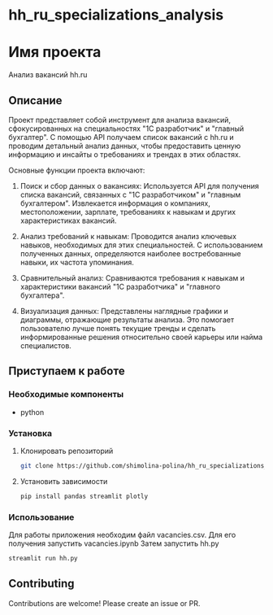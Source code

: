 # hh_ru_specializations_analysis

# Имя проекта

Анализ вакансий hh.ru

## Описание

Проект представляет собой инструмент для анализа вакансий, сфокусированных на специальностях "1С разработчик" и "главный бухгалтер". С помощью API получаем список вакансий с hh.ru и проводим детальный анализ данных, чтобы предоставить ценную информацию и инсайты о требованиях и трендах в этих областях.

Основные функции проекта включают:

1. Поиск и сбор данных о вакансиях: Используется API для получения списка вакансий, связанных с "1С разработчиком" и "главным бухгалтером". Извлекается информация о компаниях, местоположении, зарплате, требованиях к навыкам и других характеристиках вакансий.

2. Анализ требований к навыкам: Проводится анализ ключевых навыков, необходимых для этих специальностей. С использованием полученных данных, определяются наиболее востребованные навыки, их частота упоминания.

3. Сравнительный анализ: Сравниваются требования к навыкам и характеристики вакансий "1С разработчика" и "главного бухгалтера". 

4. Визуализация данных: Представлены наглядные графики и диаграммы, отражающие результаты анализа. Это помогает пользователю лучше понять текущие тренды и сделать информированные решения относительно своей карьеры или найма специалистов.

## Приступаем к работе

### Необходимые компоненты

- python

### Установка

1. Клонировать репозиторий
   ```sh
   git clone https://github.com/shimolina-polina/hh_ru_specializations_analysis.git
   ```
2. Установить зависимости
   ```sh
   pip install pandas streamlit plotly
   ```
   
### Использование
Для работы приложения необходим файл vacancies.csv. Для его получения запустить vacancies.ipynb
Затем запустить hh.py
```sh
streamlit run hh.py
```

## Contributing

Contributions are welcome! Please create an issue or PR.

